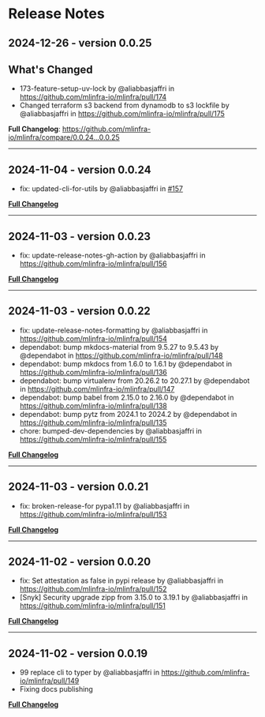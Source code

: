 # Release Notes

## 2024-12-26 - version 0.0.25
## What's Changed
* 173-feature-setup-uv-lock by @aliabbasjaffri in https://github.com/mlinfra-io/mlinfra/pull/174
* Changed terraform s3 backend from dynamodb to s3 lockfile by @aliabbasjaffri in https://github.com/mlinfra-io/mlinfra/pull/175


**Full Changelog**: https://github.com/mlinfra-io/mlinfra/compare/0.0.24...0.0.25

---

## 2024-11-04 - version 0.0.24

* fix: updated-cli-for-utils by @aliabbasjaffri in [#157](https://github.com/mlinfra-io/mlinfra/pull/157)


[**Full Changelog**](https://github.com/mlinfra-io/mlinfra/compare/0.0.23...0.0.24)

---

## 2024-11-03 - version 0.0.23

* fix: update-release-notes-gh-action by @aliabbasjaffri in https://github.com/mlinfra-io/mlinfra/pull/156


[**Full Changelog**](https://github.com/mlinfra-io/mlinfra/compare/0.0.22...0.0.23)

---

## 2024-11-03 - version 0.0.22

* fix: update-release-notes-formatting by @aliabbasjaffri in https://github.com/mlinfra-io/mlinfra/pull/154
* dependabot: bump mkdocs-material from 9.5.27 to 9.5.43 by @dependabot in https://github.com/mlinfra-io/mlinfra/pull/148
* dependabot: bump mkdocs from 1.6.0 to 1.6.1 by @dependabot in https://github.com/mlinfra-io/mlinfra/pull/136
* dependabot: bump virtualenv from 20.26.2 to 20.27.1 by @dependabot in https://github.com/mlinfra-io/mlinfra/pull/147
* dependabot: bump babel from 2.15.0 to 2.16.0 by @dependabot in https://github.com/mlinfra-io/mlinfra/pull/138
* dependabot: bump pytz from 2024.1 to 2024.2 by @dependabot in https://github.com/mlinfra-io/mlinfra/pull/135
* chore: bumped-dev-dependencies by @aliabbasjaffri in https://github.com/mlinfra-io/mlinfra/pull/155


[**Full Changelog**](https://github.com/mlinfra-io/mlinfra/compare/0.0.21...0.0.22)

---

## 2024-11-03 - version 0.0.21

* fix: broken-release-for pypa1.11 by @aliabbasjaffri in https://github.com/mlinfra-io/mlinfra/pull/153


[**Full Changelog**](https://github.com/mlinfra-io/mlinfra/compare/0.0.20...0.0.21)

---

## 2024-11-02 - version 0.0.20

* fix: Set attestation as false in pypi release by @aliabbasjaffri in https://github.com/mlinfra-io/mlinfra/pull/152
* [Snyk] Security upgrade zipp from 3.15.0 to 3.19.1 by @aliabbasjaffri in https://github.com/mlinfra-io/mlinfra/pull/151


[**Full Changelog**](https://github.com/mlinfra-io/mlinfra/compare/0.0.19...0.0.20)

---

##  2024-11-02 - version 0.0.19

* 99 replace cli to typer by @aliabbasjaffri in https://github.com/mlinfra-io/mlinfra/pull/149
* Fixing docs publishing


[**Full Changelog**](https://github.com/mlinfra-io/mlinfra/compare/0.0.18...0.0.19)

